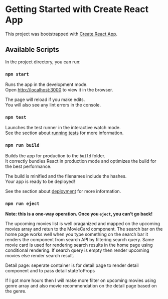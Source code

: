 # Getting Started with Create React App

This project was bootstrapped with [Create React App](https://github.com/facebook/create-react-app).

## Available Scripts

In the project directory, you can run:

### `npm start`

Runs the app in the development mode.\
Open [http://localhost:3000](http://localhost:3000) to view it in the browser.

The page will reload if you make edits.\
You will also see any lint errors in the console.

### `npm test`

Launches the test runner in the interactive watch mode.\
See the section about [running tests](https://facebook.github.io/create-react-app/docs/running-tests) for more information.

### `npm run build`

Builds the app for production to the `build` folder.\
It correctly bundles React in production mode and optimizes the build for the best performance.

The build is minified and the filenames include the hashes.\
Your app is ready to be deployed!

See the section about [deployment](https://facebook.github.io/create-react-app/docs/deployment) for more information.

### `npm run eject`

**Note: this is a one-way operation. Once you `eject`, you can’t go back!**

The upcoming movies list is well oraganized and mapped on the upcoming movies array and retun to the MovieCard component. 
The search bar on the home page works well when you type something on the search bar it renders the component from search API by filtering search query. Same movie card is used for rendering search results in the home page using conditional rendering. If search query is empty then render upcoming movies else render search result.

Detail page: seperate container is for detail page to render detail component and to pass detail stateToProps

If I got more hours then I will make more filter on upcoming movies using genre array and also movie recommendation on the detail page based on the genre.
